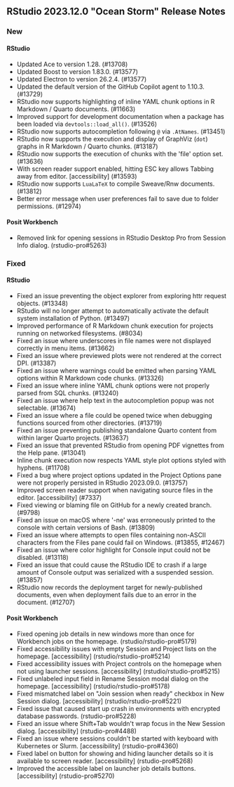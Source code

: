 ## RStudio 2023.12.0 "Ocean Storm" Release Notes

### New
#### RStudio
- Updated Ace to version 1.28. (#13708)
- Updated Boost to version 1.83.0. (#13577)
- Updated Electron to version 26.2.4. (#13577)
- Updated the default version of the GitHub Copilot agent to 1.10.3. (#13729)
- RStudio now supports highlighting of inline YAML chunk options in R Markdown / Quarto documents. (#11663)
- Improved support for development documentation when a package has been loaded via `devtools::load_all()`. (#13526)
- RStudio now supports autocompletion following `@` via `.AtNames`. (#13451)
- RStudio now supports the execution and display of GraphViz (`dot`) graphs in R Markdown / Quarto chunks. (#13187)
- RStudio now supports the execution of chunks with the 'file' option set. (#13636)
- With screen reader support enabled, hitting ESC key allows Tabbing away from editor. [accessibility] (#13593)
- RStudio now supports `LuaLaTeX` to compile Sweave/Rnw documents. (#13812)
- Better error message when user preferences fail to save due to folder permissions. (#12974)

#### Posit Workbench
- Removed link for opening sessions in RStudio Desktop Pro from Session Info dialog. (rstudio-pro#5263)

### Fixed
#### RStudio
- Fixed an issue preventing the object explorer from exploring httr request objects. (#13348)
- RStudio will no longer attempt to automatically activate the default system installation of Python. (#13497)
- Improved performance of R Markdown chunk execution for projects running on networked filesystems. (#8034)
- Fixed an issue where underscores in file names were not displayed correctly in menu items. (#13662)
- Fixed an issue where previewed plots were not rendered at the correct DPI. (#13387)
- Fixed an issue where warnings could be emitted when parsing YAML options within R Markdown code chunks. (#13326)
- Fixed an issue where inline YAML chunk options were not properly parsed from SQL chunks. (#13240)
- Fixed an issue where help text in the autocompletion popup was not selectable. (#13674)
- Fixed an issue where a file could be opened twice when debugging functions sourced from other directories. (#13719)
- Fixed an issue preventing publishing standalone Quarto content from within larger Quarto projects. (#13637)
- Fixed an issue that prevented RStudio from opening PDF vignettes from the Help pane. (#13041)
- Inline chunk execution now respects YAML style plot options styled with hyphens. (#11708)
- Fixed a bug where project options updated in the Project Options pane were not properly persisted in RStudio 2023.09.0. (#13757)
- Improved screen reader support when navigating source files in the editor. [accessibility] (#7337)
- Fixed viewing or blaming file on GitHub for a newly created branch. (#9798)
- Fixed an issue on macOS where '-ne' was erroneously printed to the console with certain versions of Bash. (#13809)
- Fixed an issue where attempts to open files containing non-ASCII characters from the Files pane could fail on Windows. (#13855, #12467)
- Fixed an issue where color highlight for Console input could not be disabled. (#13118)
- Fixed an issue that could cause the RStudio IDE to crash if a large amount of Console output was serialized with a suspended session. (#13857)
- RStudio now records the deployment target for newly-published documents, even when deployment fails due to an error in the document. (#12707)

#### Posit Workbench
- Fixed opening job details in new windows more than once for Workbench jobs on the homepage. (rstudio/rstudio-pro#5179)
- Fixed accessibility issues with empty Session and Project lists on the homepage. [accessibility] (rstudio/rstudio-pro#5214)
- Fixed accessibility issues with Project controls on the homepage when not using launcher sessions. [accessibility] (rstudio/rstudio-pro#5215)
- Fixed unlabeled input field in Rename Session modal dialog on the homepage. [accessibility] (rstudio/rstudio-pro#5178)
- Fixed mismatched label on "Join session when ready" checkbox in New Session dialog. [accessibility] (rstudio/rstudio-pro#5221)
- Fixed issue that caused start up crash in environments with encrypted database passwords. (rstudio-pro#5228)
- Fixed an issue where Shift+Tab wouldn't wrap focus in the New Session dialog. [accessibility] (rstudio-pro#4488)
- Fixed an issue where sessions couldn't be started with keyboard with Kubernetes or Slurm. [accessibility] (rstudio-pro#4360)
- Fixed label on button for showing and hiding launcher details so it is available to screen reader. [accessibility] (rstudio-pro#5268)
- Improved the accessible label on launcher job details buttons. [accessibility] (rstudio-pro#5270)

